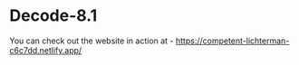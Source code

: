 # Decode-8.1

You can check out the website in action at - https://competent-lichterman-c6c7dd.netlify.app/
